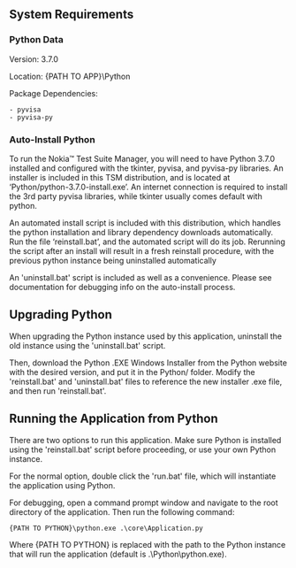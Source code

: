 
## System Requirements ##

### Python Data ###
Version: 3.7.0

Location: {PATH TO APP}\Python

Package Dependencies:

	- pyvisa
	- pyvisa-py

### Auto-Install Python ###

To run the Nokia™ Test Suite Manager, you will need to have Python 3.7.0 installed and configured with the tkinter, pyvisa, and pyvisa-py libraries. An installer is included in this TSM distribution, and is located at ‘Python/python-3.7.0-install.exe’. An internet connection is required to install the 3rd party pyvisa libraries, while tkinter usually comes default with python.

An automated install script is included with this distribution, which handles the python installation and library dependency downloads automatically. Run the file ‘reinstall.bat’, and the automated script will do its job. Rerunning the script after an install will result in a fresh reinstall procedure, with the previous python instance being uninstalled automatically

An 'uninstall.bat' script is included as well as a convenience. Please see documentation for debugging info on the auto-install process.

## Upgrading Python ##

When upgrading the Python instance used by this application, uninstall the old instance using the 'uninstall.bat' script.

Then, download the Python .EXE Windows Installer from the Python website with the desired version, and put it in the Python/ folder. Modify the 'reinstall.bat' and 'uninstall.bat' files to reference the new installer .exe file, and then run 'reinstall.bat'.

## Running the Application from Python ##

There are two options to run this application. Make sure Python is installed using the 'reinstall.bat' script before proceeding, or use your own Python instance.

For the normal option, double click the 'run.bat' file, which will instantiate the application using Python.

For debugging, open a command prompt window and navigate to the root directory of the application. Then run the following command:

	{PATH TO PYTHON}\python.exe .\core\Application.py

Where {PATH TO PYTHON} is replaced with the path to the Python instance that will run the application (default is .\Python\python.exe).
